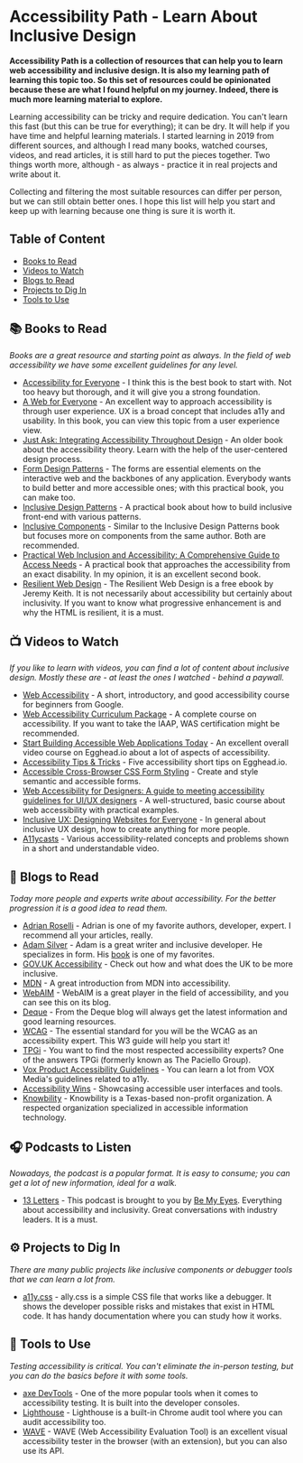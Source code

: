 # Accessibility Path - Learn About Inclusive Design

**Accessibility Path is a collection of resources that can help you to learn web accessibility and inclusive design. It is also my learning path of learning this topic too. So this set of resources could be opinionated because these are what I found helpful on my journey. Indeed, there is much more learning material to explore.**

Learning accessibility can be tricky and require dedication. You can't learn this fast (but this can be true for everything); it can be dry. It will help if you have time and helpful learning materials. I started learning in 2019 from different sources, and although I read many books, watched courses, videos, and read articles, it is still hard to put the pieces together. Two things worth more, although - as always - practice it in real projects and write about it.

Collecting and filtering the most suitable resources can differ per person, but we can still obtain better ones. I hope this list will help you start and keep up with learning because one thing is sure it is worth it.

## Table of Content

* [Books to Read](#-books-to-read)
* [Videos to Watch](#-videos-to-watch)
* [Blogs to Read](#-blogs-to-read)
* [Projects to Dig In](#-projects-to-dig-in)
* [Tools to Use](#-tools-to-use)

## 📚 Books to Read

*Books are a great resource and starting point as always. In the field of web accessibility we have some excellent guidelines for any level.*

* [Accessibility for Everyone](https://abookapart.com/products/accessibility-for-everyone) - I think this is the best book to start with. Not too heavy but thorough, and it will give you a strong foundation.
* [A Web for Everyone](https://rosenfeldmedia.com/books/a-web-for-everyone/) - An excellent way to approach accessibility is through user experience. UX is a broad concept that includes a11y and usability. In this book, you can view this topic from a user experience view. 
* [Just Ask: Integrating Accessibility Throughout Design](http://uiaccess.com/accessucd/) - An older book about the accessibility theory. Learn with the help of the user-centered design process.
* [Form Design Patterns](https://www.smashingmagazine.com/printed-books/form-design-patterns/) - The forms are essential elements on the interactive web and the backbones of any application. Everybody wants to build better and more accessible ones; with this practical book, you can make too.
* [Inclusive Design Patterns](https://www.smashingmagazine.com/printed-books/inclusive-front-end-design-patterns/) - A practical book about how to build inclusive front-end with various patterns.
* [Inclusive Components](http://book.inclusive-components.design/) - Similar to the Inclusive Design Patterns book but focuses more on components from the same author. Both are recommended.
* [Practical Web Inclusion and Accessibility: A Comprehensive Guide to Access Needs](https://inclusive.guide/) - A practical book that approaches the accessibility from an exact disability. In my opinion, it is an excellent second book.
* [Resilient Web Design](https://resilientwebdesign.com/) - The Resilient Web Design is a free ebook by Jeremy Keith. It is not necessarily about accessibility but certainly about inclusivity. If you want to know what progressive enhancement is and why the HTML is resilient, it is a must.

## 📺 Videos to Watch

*If you like to learn with videos, you can find a lot of content about inclusive design. Mostly these are - at least the ones I watched - behind a paywall.*

* [Web Accessibility](https://www.udacity.com/course/web-accessibility--ud891) - A short, introductory, and good accessibility course for beginners from Google.
* [Web Accessibility Curriculum Package](https://dequeuniversity.com/curriculum/packages/web) - A complete course on accessibility. If you want to take the IAAP, WAS certification might be recommended.
* [Start Building Accessible Web Applications Today](https://egghead.io/courses/start-building-accessible-web-applications-today) - An excellent overall video course on Egghead.io about a lot of aspects of accessibility.
* [Accessibility Tips & Tricks](https://egghead.io/courses/accessibility-tips-tricks-49286904) - Five accessibility short tips on Egghead.io.
* [Accessible Cross-Browser CSS Form Styling](https://egghead.io/courses/accessible-cross-browser-css-form-styling-7297) - Create and style semantic and accessible forms.
* [Web Accessibility for Designers: A guide to meeting accessibility guidelines for UI/UX designers](https://www.skillshare.com/classes/Web-Accessibility-for-Designers-A-guide-to-meeting-accessibility-guidelines-for-UIUX-designers/1127506348/projects) - A well-structured, basic course about web accessibility with practical examples.
* [Inclusive UX: Designing Websites for Everyone](https://www.skillshare.com/classes/Inclusive-UX-Designing-Websites-for-Everyone/297973484) - In general about inclusive UX design, how to create anything for more people.
* [A11ycasts](https://www.youtube.com/watch?v=HtTyRajRuyY&list=PLNYkxOF6rcICWx0C9LVWWVqvHlYJyqw7g) -  Various accessibility-related concepts and problems shown in a short and understandable video.

## 📰 Blogs to Read

*Today more people and experts write about accessibility. For the better progression it is a good idea to read them.*

* [Adrian Roselli](https://adrianroselli.com/) - Adrian is one of my favorite authors, developer, expert. I recommend all your articles, really.
* [Adam Silver](https://adamsilver.io/) - Adam is a great writer and inclusive developer. He specializes in form. His [book](https://www.smashingmagazine.com/printed-books/form-design-patterns/) is one of my favorites.
* [GOV.UK Accessibility](https://accessibility.blog.gov.uk/) - Check out how and what does the UK to be more inclusive.
* [MDN](https://developer.mozilla.org/en-US/docs/Learn/Accessibility) - A great introduction from MDN into accessibility.
* [WebAIM](https://webaim.org/articles/) - WebAIM is a great player in the field of accessibility, and you can see this on its blog.
* [Deque](https://www.deque.com/blog/) - From the Deque blog will always get the latest information and good learning resources.
* [WCAG](https://www.w3.org/WAI/standards-guidelines/wcag/) - The essential standard for you will be the WCAG as an accessibility expert. This W3 guide will help you start it!
* [TPGi](https://www.tpgi.com/development/) - You want to find the most respected accessibility experts? One of the answers TPGi (formerly known as The Paciello Group). 
* [Vox Product Accessibility Guidelines](http://accessibility.voxmedia.com/) - You can learn a lot from VOX Media's guidelines related to a11y.
* [Accessibility Wins](https://a11ywins.tumblr.com/) - Showcasing accessible user interfaces and tools.
* [Knowbility](https://knowbility.org/blog) - Knowbility is a Texas-based non-profit organization. A respected organization specialized in accessible information technology.

## 🎧 Podcasts to Listen

*Nowadays, the podcast is a popular format. It is easy to consume; you can get a lot of new information, ideal for a walk.*

* [13 Letters](https://www.bemyeyes.com/podcasts-show/13-letters) - This podcast is brought to you by [Be My Eyes](https://www.bemyeyes.com/). Everything about accessibility and inclusivity. Great conversations with industry leaders. It is a must.

## ⚙️ Projects to Dig In

*There are many public projects like inclusive components or debugger tools that we can learn a lot from.*

* [a11y.css](https://ffoodd.github.io/a11y.css/) - ally.css is a simple CSS file that works like a debugger. It shows the developer possible risks and mistakes that exist in HTML code. It has handy documentation where you can study how it works.

## 🧰 Tools to Use

*Testing accessibility is critical. You can't eliminate the in-person testing, but you can do the basics before it with some tools.*

* [axe DevTools](https://chrome.google.com/webstore/detail/axe-devtools-web-accessib/lhdoppojpmngadmnindnejefpokejbdd?hl=en-US) - One of the more popular tools when it comes to accessibility testing. It is built into the developer consoles.
* [Lighthouse](https://developers.google.com/web/tools/lighthouse) - Lighthouse is a built-in Chrome audit tool where you can audit accessibility too.
* [WAVE](https://wave.webaim.org/) - WAVE (Web Accessibility Evaluation Tool) is an excellent visual accessibility tester in the browser (with an extension), but you can also use its API.
